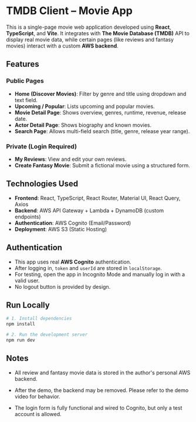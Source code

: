 # TMDB Client – Movie App

This is a single-page movie web application developed using **React**, **TypeScript**, and **Vite**. It integrates with **The Movie Database (TMDB)** API to display real movie data, while certain pages (like reviews and fantasy movies) interact with a custom **AWS backend**.

## Features

### Public Pages
- **Home (Discover Movies)**: Filter by genre and title using dropdown and text field.
- **Upcoming / Popular**: Lists upcoming and popular movies.
- **Movie Detail Page**: Shows overview, genres, runtime, revenue, release date.
- **Actor Detail Page**: Shows biography and known movies.
- **Search Page**: Allows multi-field search (title, genre, release year range).

### Private (Login Required)
- **My Reviews**: View and edit your own reviews.
- **Create Fantasy Movie**: Submit a fictional movie using a structured form.

## Technologies Used

- **Frontend**: React, TypeScript, React Router, Material UI, React Query, Axios
- **Backend**: AWS API Gateway + Lambda + DynamoDB (custom endpoints)
- **Authentication**: AWS Cognito (Email/Password)
- **Deployment**: AWS S3 (Static Hosting)

## Authentication

- This app uses real **AWS Cognito** authentication.
- After logging in, `token` and `userId` are stored in `localStorage`.
- For testing, open the app in Incognito Mode and manually log in with a valid user.
- No logout button is provided by design.

## Run Locally

```bash
# 1. Install dependencies
npm install

# 2. Run the development server
npm run dev
```

## Notes
- All review and fantasy movie data is stored in the author's personal AWS backend.

- After the demo, the backend may be removed. Please refer to the demo video for behavior.

- The login form is fully functional and wired to Cognito, but only a test account is allowed.